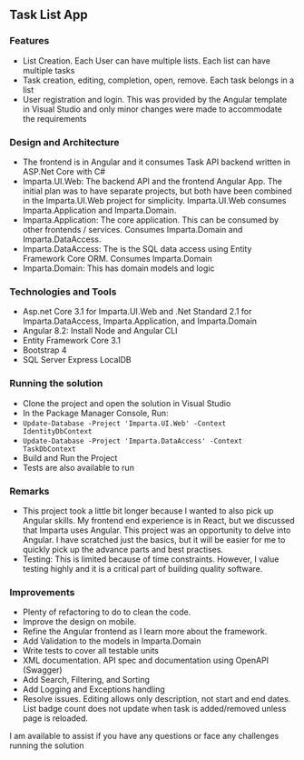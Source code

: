 ## Task List App

### Features
- List Creation.  Each User can have multiple lists. Each list can have multiple tasks
- Task creation, editing, completion, open, remove. Each task belongs in a list
- User registration and login. This was provided by the Angular template in Visual Studio and only minor changes were made to accommodate the requirements

### Design and Architecture
- The frontend is in Angular and it consumes Task API backend written in ASP.Net Core with C#
- Imparta.UI.Web: The backend API and the frontend Angular App. The initial plan was to have separate projects, but both have been combined in the Imparta.UI.Web project for simplicity. Imparta.UI.Web consumes Imparta.Application and Imparta.Domain.
- Imparta.Application: The core application. This can be consumed by other frontends / services. Consumes Imparta.Domain and Imparta.DataAccess.
- Imparta.DataAccess: The is the SQL data access using Entity Framework Core ORM. Consumes Imparta.Domain
- Imparta.Domain: This has domain models and logic

### Technologies and Tools
- Asp.net Core 3.1 for Imparta.UI.Web and .Net Standard 2.1 for Imparta.DataAccess, Imparta.Application, and Imparta.Domain
- Angular 8.2: Install Node and Angular CLI
- Entity Framework Core 3.1
- Bootstrap 4
- SQL Server Express LocalDB

### Running the solution
- Clone the project and open the solution in Visual Studio
- In the Package Manager Console, Run:
- ``` Update-Database -Project 'Imparta.UI.Web' -Context IdentityDbContext ```
- ``` Update-Database -Project 'Imparta.DataAccess' -Context TaskDbContext ```
- Build and Run the Project
- Tests are also available to run

### Remarks
- This project took a little bit longer because I wanted to also pick up Angular skills. My frontend end experience is in React, but we discussed that Imparta uses Angular. This project was an opportunity to delve into Angular. I have scratched just the basics, but it will be easier for me to quickly pick up the advance parts and best practises.
- Testing: This is limited because of time constraints. However, I value testing highly and it is a critical part of building quality software.

### Improvements
- Plenty of refactoring to do to clean the code. 
- Improve the design on mobile. 
- Refine the Angular frontend as I learn more about the framework.
- Add Validation to the models in Imparta.Domain
- Write tests to cover all testable units
- XML documentation. API spec and documentation using OpenAPI (Swagger)
- Add Search, Filtering, and Sorting
- Add Logging and Exceptions handling
- Resolve issues. Editing allows only description, not start and end dates. List badge count does not update when task is added/removed unless page is reloaded.

I am available to assist if you have any questions or face any challenges running the solution
